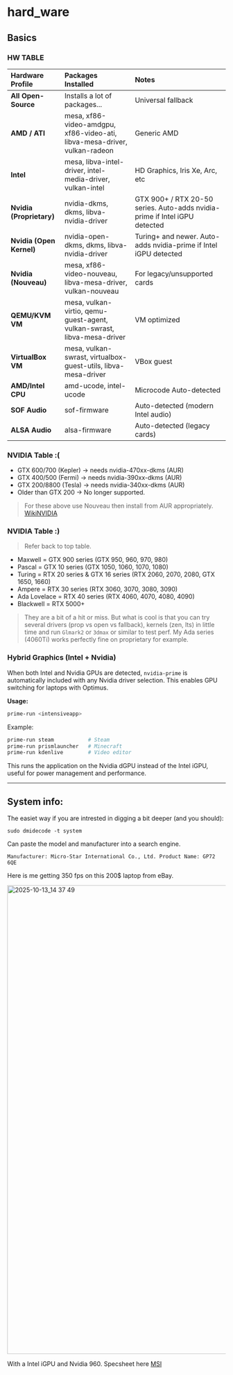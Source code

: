 # hard_ware

## Basics

  ### HW TABLE

  | Hardware Profile | Packages Installed | Notes |
  |:----------------|:-------------------|:------|
  | **All Open-Source** | Installs a lot of packages... | Universal fallback |
  | **AMD / ATI** | mesa, xf86-video-amdgpu, xf86-video-ati, libva-mesa-driver, vulkan-radeon | Generic AMD |
  | **Intel** | mesa, libva-intel-driver, intel-media-driver, vulkan-intel | HD Graphics, Iris Xe, Arc, etc |
  | **Nvidia (Proprietary)** | nvidia-dkms, dkms, libva-nvidia-driver | GTX 900+ / RTX 20-50 series. Auto-adds nvidia-prime if Intel iGPU detected |
  | **Nvidia (Open Kernel)** | nvidia-open-dkms, dkms, libva-nvidia-driver | Turing+ and newer. Auto-adds nvidia-prime if Intel iGPU detected |
  | **Nvidia (Nouveau)** | mesa, xf86-video-nouveau, libva-mesa-driver, vulkan-nouveau | For legacy/unsupported cards |
  | **QEMU/KVM VM** | mesa, vulkan-virtio, qemu-guest-agent, vulkan-swrast, libva-mesa-driver | VM optimized |
  | **VirtualBox VM** | mesa, vulkan-swrast, virtualbox-guest-utils, libva-mesa-driver | VBox guest |
  | **AMD/Intel CPU** | amd-ucode, intel-ucode | Microcode Auto-detected |
  | **SOF Audio** | sof-firmware | Auto-detected (modern Intel audio) |
  | **ALSA Audio** | alsa-firmware | Auto-detected (legacy cards) |

### NVIDIA Table :(

- GTX 600/700 (Kepler) → needs nvidia-470xx-dkms (AUR)
- GTX 400/500 (Fermi) → needs nvidia-390xx-dkms (AUR)
- GTX 200/8800 (Tesla) → needs nvidia-340xx-dkms (AUR)
- Older than GTX 200 → No longer supported.

> For these above use Nouveau then install from AUR appropriately. [WikiNVIDIA](https://wiki.archlinux.org/title/NVIDIA)

### NVIDIA Table :) 
> Refer back to top table.

- Maxwell = GTX 900 series (GTX 950, 960, 970, 980)
- Pascal = GTX 10 series (GTX 1050, 1060, 1070, 1080)
- Turing = RTX 20 series & GTX 16 series (RTX 2060, 2070, 2080, GTX 1650, 1660)
- Ampere = RTX 30 series (RTX 3060, 3070, 3080, 3090)
- Ada Lovelace = RTX 40 series (RTX 4060, 4070, 4080, 4090)
- Blackwell = RTX 5000+

> They are a bit of a hit or miss. But what is cool is that you can try several drivers (prop vs open vs fallback), kernels (zen, lts) in little time and run `Glmark2` or `3dmax` or similar to test perf. My Ada series (4060Ti) works perfectly fine on proprietary for example.

### Hybrid Graphics (Intel + Nvidia)

When both Intel and Nvidia GPUs are detected, `nvidia-prime` is automatically included with any Nvidia driver selection. This enables GPU switching for laptops with Optimus.

**Usage:**
```bash
prime-run <intensiveapp>
```

Example:
```bash
prime-run steam           # Steam
prime-run prismlauncher   # Minecraft
prime-run kdenlive        # Video editor
```

This runs the application on the Nvidia dGPU instead of the Intel iGPU, useful for power management and performance. 

---

## System info: 

The easiet way if you are intrested in digging a bit deeper (and you should): 

`sudo dmidecode -t system`

Can paste the model and manufacturer into a search engine. 

`
Manufacturer: Micro-Star International Co., Ltd.
Product Name: GP72 6QE
`

Here is me getting 350 fps on this 200$ laptop from eBay.

<img width="1920" height="1080" alt="2025-10-13_14 37 49" src="https://github.com/user-attachments/assets/e91b64ac-a4f1-43e1-bf1a-bbc3a71143c1" />

With a Intel iGPU and Nvidia 960. Specsheet here [MSI](https://www.msi.com/Laptop/GP72-6QE-Leopard-Pro/Specification)